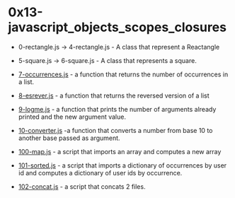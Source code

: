# 0x13-javascript_objects_scopes_closures

- 0-rectangle.js -> 4-rectangle.js - A class that represent a Reactangle

- 5-square.js -> 6-square.js - A class that represents a square.

- [7-occurrences.js](./7-occurrences.js) - a function that returns the number of occurrences in a list.

- [8-esrever.js](./8-esrever.js) - a function that returns the reversed version of a list

- [9-logme.js](./9-logme.js) - a function that prints the number of arguments already printed and the new argument value.

- [10-converter.js](./10-converter.js) -a function that converts a number from base 10 to another base passed as argument.

- [100-map.js](./100-map.js) -  a script that imports an array and computes a new array

- [101-sorted.js](./101-sorted.js) - a script that imports a dictionary of occurrences by user id and computes a dictionary of user ids by occurrence.

- [102-concat.js](./102-concat.js) - a script that concats 2 files.
